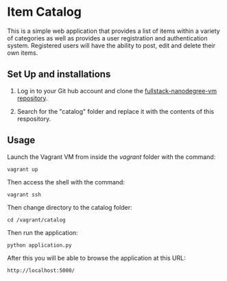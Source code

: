 # Item Catalog

This is a simple web application that provides a list of items within a variety of categories as well as provides a user registration and authentication system. Registered users will have the ability to post, edit and delete their own items.

## Set Up and installations

1. Log in to your Git hub account and clone the [fullstack-nanodegree-vm repository](https://github.com/udacity/fullstack-nanodegree-vm).

2. Search for the "catalog" folder and replace it with the contents of this respository.

## Usage

Launch the Vagrant VM from inside the *vagrant* folder with the command:

`vagrant up`

Then access the shell with the command:

`vagrant ssh`

Then change directory to the catalog folder:

`cd /vagrant/catalog`

Then run the application:

`python application.py`

After this you will be able to browse the application at this URL:

`http://localhost:5000/`
